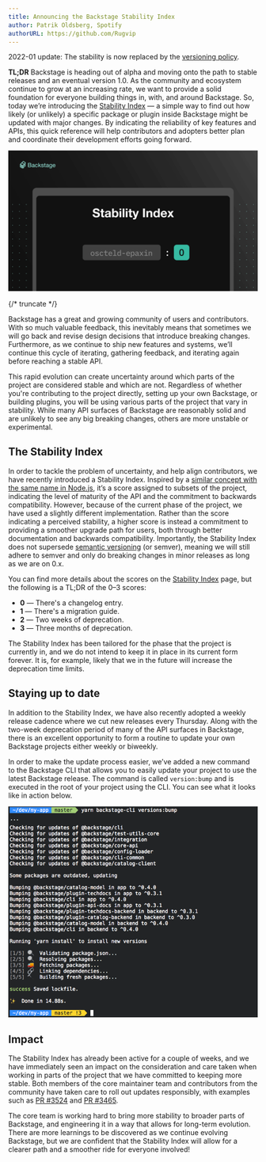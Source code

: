 ```yaml
---
title: Announcing the Backstage Stability Index
author: Patrik Oldsberg, Spotify
authorURL: https://github.com/Rugvip
---
```


2022-01 update: The stability is now replaced by the [versioning policy](https://backstage.io/docs/overview/versioning-policy).

**TL;DR** Backstage is heading out of alpha and moving onto the path to stable releases and an eventual version 1.0. As the community and ecosystem continue to grow at an increasing rate, we want to provide a solid foundation for everyone building things in, with, and around Backstage. So, today we’re introducing the [Stability Index](https://backstage.io/docs/overview/versioning-policy) — a simple way to find out how likely (or unlikely) a specific package or plugin inside Backstage might be updated with major changes. By indicating the reliability of key features and APIs, this quick reference will help contributors and adopters better plan and coordinate their development efforts going forward.

![Animation cycling between stability index scores](assets/2020-12-22/stability-index-hero.gif)

<!-- prettier-ignore -->
{/* truncate */}

Backstage has a great and growing community of users and contributors. With so much valuable feedback, this inevitably means that sometimes we will go back and revise design decisions that introduce breaking changes. Furthermore, as we continue to ship new features and systems, we’ll continue this cycle of iterating, gathering feedback, and iterating again before reaching a stable API.

This rapid evolution can create uncertainty around which parts of the project are considered stable and which are not. Regardless of whether you're contributing to the project directly, setting up your own Backstage, or building plugins, you will be using various parts of the project that vary in stability. While many API surfaces of Backstage are reasonably solid and are unlikely to see any big breaking changes, others are more unstable or experimental.

## The Stability Index

In order to tackle the problem of uncertainty, and help align contributors, we have recently introduced a Stability Index. Inspired by a [similar concept with the same name in Node.js](https://nodejs.org/docs/latest-v4.x/api/documentation.html#documentation_stability_index), it’s a score assigned to subsets of the project, indicating the level of maturity of the API and the commitment to backwards compatibility. However, because of the current phase of the project, we have used a slightly different implementation. Rather than the score indicating a perceived stability, a higher score is instead a commitment to providing a smoother upgrade path for users, both through better documentation and backwards compatibility. Importantly, the Stability Index does not supersede [semantic versioning](https://semver.org/) (or semver), meaning we will still adhere to semver and only do breaking changes in minor releases as long as we are on 0.x.

You can find more details about the scores on the [Stability Index](https://backstage.io/docs/overview/versioning-policy) page, but the following is a TL;DR of the 0–3 scores:

- **0** — There's a changelog entry.
- **1** — There's a migration guide.
- **2** — Two weeks of deprecation.
- **3** — Three months of deprecation.

The Stability Index has been tailored for the phase that the project is currently in, and we do not intend to keep it in place in its current form forever. It is, for example, likely that we in the future will increase the deprecation time limits.

## Staying up to date

In addition to the Stability Index, we have also recently adopted a weekly release cadence where we cut new releases every Thursday. Along with the two-week deprecation period of many of the API surfaces in Backstage, there is an excellent opportunity to form a routine to update your own Backstage projects either weekly or biweekly.

In order to make the update process easier, we’ve added a new command to the Backstage CLI that allows you to easily update your project to use the latest Backstage release. The command is called `version:bump` and is executed in the root of your project using the CLI. You can see what it looks like in action below.

![Output of the `backstage-cli` `version:bump` command](assets/2020-12-22/versions-bump.png)

## Impact

The Stability Index has already been active for a couple of weeks, and we have immediately seen an impact on the consideration and care taken when working in parts of the project that we have committed to keeping more stable. Both members of the core maintainer team and contributors from the community have taken care to roll out updates responsibly, with examples such as [PR #3524](https://github.com/backstage/backstage/pull/3524) and [PR #3465](https://github.com/backstage/backstage/pull/3465).

The core team is working hard to bring more stability to broader parts of Backstage, and engineering it in a way that allows for long-term evolution. There are more learnings to be discovered as we continue evolving Backstage, but we are confident that the Stability Index will allow for a clearer path and a smoother ride for everyone involved!

